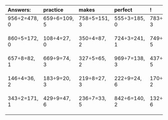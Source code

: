 | Answers: | practice | makes | perfect | ! |
| :--- | :--- | :--- | :--- | :--- |
| 956÷2=478, 0 | 659÷6=109, 5 | 758÷5=151, 3 | 555÷3=185, 0 | 783÷4=195, 3 | 
|   |   |   |   |   | 
|   |   |   |   |   | 
|   |   |   |   |   | 
| 860÷5=172, 0 | 108÷4=27, 0 | 350÷4=87, 2 | 724÷3=241, 1 | 749÷6=124, 5 | 
|   |   |   |   |   | 
|   |   |   |   |   | 
|   |   |   |   |   | 
| 657÷8=82, 1 | 669÷9=74, 3 | 327÷5=65, 2 | 969÷7=138, 3 | 437÷8=54, 5 | 
|   |   |   |   |   | 
|   |   |   |   |   | 
|   |   |   |   |   | 
| 146÷4=36, 2 | 183÷9=20, 3 | 219÷8=27, 3 | 222÷9=24, 6 | 170÷8=21, 2 | 
|   |   |   |   |   | 
|   |   |   |   |   | 
|   |   |   |   |   | 
| 343÷2=171, 1 | 429÷9=47, 6 | 236÷7=33, 5 | 842÷6=140, 2 | 132÷9=14, 6 | 
|   |   |   |   |   | 
|   |   |   |   |   | 
|   |   |   |   |   | 
